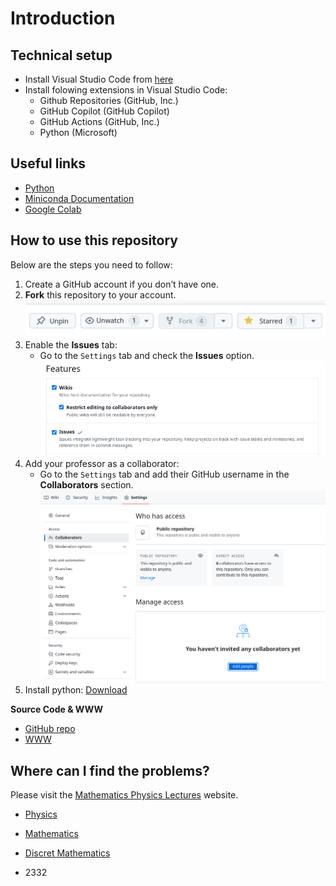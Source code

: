 # Introduction

## Technical setup

* Install Visual Studio Code from [here](https://code.visualstudio.com/)
* Install folowing extensions in Visual Studio Code:
    * Github Repositories (GitHub, Inc.)
    * GitHub Copilot (GitHub Copilot)
    * GitHub Actions (GitHub, Inc.)
    * Python (Microsoft)

## Useful links

* [Python](https://www.python.org/)
* [Miniconda Documentation](https://docs.anaconda.com/miniconda/)
* [Google Colab](https://colab.research.google.com/)



## How to use this repository

Below are the steps you need to follow:

1. Create a GitHub account if you don’t have one.
2. **Fork** this repository to your account.  
   ![Fork Repository](_pics/fork.png)
3. Enable the **Issues** tab:
    - Go to the `Settings` tab and check the **Issues** option.  
      ![Enable Issues](_pics/issues.png)
4. Add your professor as a collaborator:
    - Go to the `Settings` tab and add their GitHub username in the **Collaborators** section.  
      ![Add Collaborator](_pics/collaborators.png)
5. Install python: [Download](https://www.python.org/downloads/)

**Source Code & WWW**

- [GitHub repo](https://github.com/dchorazkiewicz/solutions_repo)
- [WWW](https://dchorazkiewicz.github.io/solutions_repo/)

## Where can I find the problems?

Please visit the [Mathematics Physics Lectures](https://dchorazkiewicz.github.io/Mathematics_Physics_Lectures/) website.

* [Physics](https://dchorazkiewicz.github.io/Mathematics_Physics_Lectures/Physics/Exercises_for_Students/exercises_dch/)
* [Mathematics](https://dchorazkiewicz.github.io/Mathematics_Physics_Lectures/Mathematics/Exercises/)
* [Discret Mathematics](https://dchorazkiewicz.github.io/Mathematics_Physics_Lectures/Discrete_Mathematics/Exercises/)

* 2332

